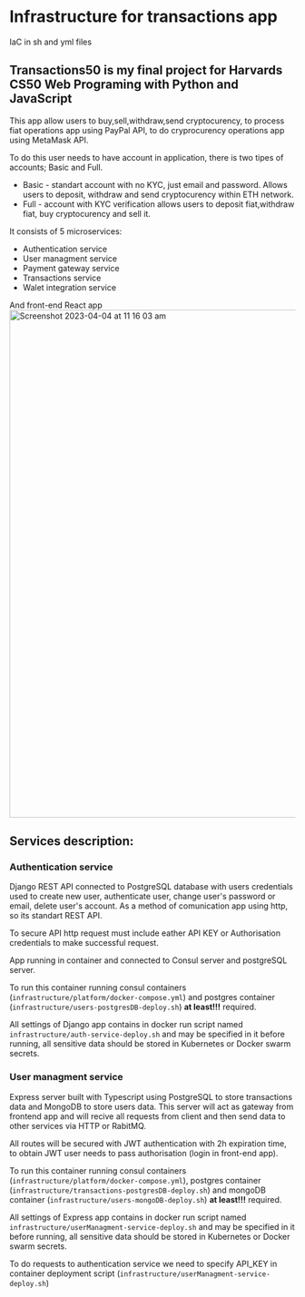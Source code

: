 # Infrastructure for transactions app
IaC in sh and yml files

## Transactions50 is my final project for Harvards CS50 Web Programing with Python and JavaScript
This app allow users to buy,sell,withdraw,send cryptocurency, to process fiat operations app using PayPal API, to do cryprocurency operations app using MetaMask API.

To do this user needs to have account in application, there is two tipes of accounts; Basic and Full. 

 - Basic - standart account with no KYC, just email and password. Allows users to deposit, withdraw and send cryptocurency within ETH network.
 - Full - account with KYC verification allows users to deposit fiat,withdraw fiat, buy cryptocurency and sell it.

It consists of 5 microservices:
 - Authentication service 
 - User managment service
 - Payment gateway service
 - Transactions service
 - Walet integration service

And front-end React app
<img width="895" alt="Screenshot 2023-04-04 at 11 16 03 am" src="https://user-images.githubusercontent.com/71220725/229661212-803393b4-1627-44c0-8137-e251817aae1c.png">

## Services description:

### Authentication service 
Django REST API connected to PostgreSQL database with users credentials used to create new user, authenticate user, change user's password or email, delete user's account. As a method of comunication app using http, so its standart REST API.

To secure API http request must include eather API KEY or Authorisation credentials to make successful request.

App running in container and connected to Consul server and postgreSQL server.

To run this container running consul containers (```infrastructure/platform/docker-compose.yml```) and postgres container (```infrastructure/users-postgresDB-deploy.sh```) <b>at least!!!</b> required.

All settings of Django app contains in docker run script named ```infrastructure/auth-service-deploy.sh``` and may be specified in it before running, all sensitive data should be stored in Kubernetes or Docker swarm secrets. 


### User managment service
Express server built with Typescript using PostgreSQL to store transactions data and MongoDB to store users data.
This server will act as gateway from frontend app and will recive all requests from client and then send data to other services via HTTP or RabitMQ.
    
All routes will be secured with JWT authentication with 2h expiration time, to obtain JWT user needs to pass authorisation (login in front-end app).

To run this container running consul containers (```infrastructure/platform/docker-compose.yml```), postgres container (```infrastructure/transactions-postgresDB-deploy.sh```) and mongoDB container (```infrastructure/users-mongoDB-deploy.sh```) <b>at least!!!</b> required.

All settings of Express app contains in docker run script named ```infrastructure/userManagment-service-deploy.sh``` and may be specified in it before running, all sensitive data should be stored in Kubernetes or Docker swarm secrets. 

To do requests to authentication service we need to specify API_KEY in container deployment script (```infrastructure/userManagment-service-deploy.sh```)




